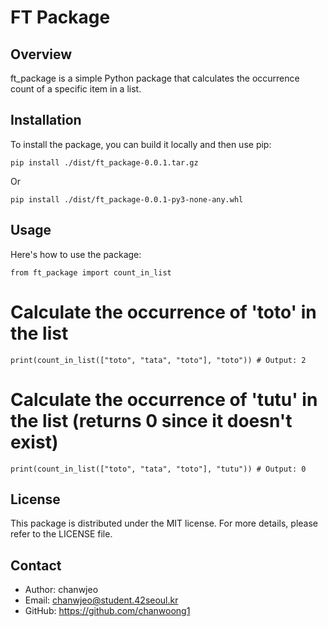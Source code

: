# FT Package

## Overview

ft_package is a simple Python package that calculates the occurrence count of a specific item in a list.

## Installation

To install the package, you can build it locally and then use pip:

`pip install ./dist/ft_package-0.0.1.tar.gz`

Or

`pip install ./dist/ft_package-0.0.1-py3-none-any.whl`

## Usage

Here's how to use the package:

`from ft_package import count_in_list`

# Calculate the occurrence of 'toto' in the list

```
print(count_in_list(["toto", "tata", "toto"], "toto")) # Output: 2
```

# Calculate the occurrence of 'tutu' in the list (returns 0 since it doesn't exist)

```
print(count_in_list(["toto", "tata", "toto"], "tutu")) # Output: 0
```

## License

This package is distributed under the MIT license. For more details, please refer to the LICENSE file.

## Contact

- Author: chanwjeo
- Email: chanwjeo@student.42seoul.kr
- GitHub: https://github.com/chanwoong1
